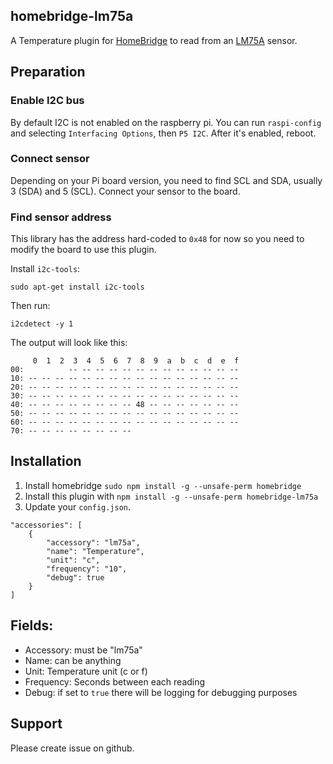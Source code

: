 ## homebridge-lm75a

A Temperature plugin for [HomeBridge](https://github.com/nfarina/homebridge) to read from an [LM75A](http://www.ti.com/product/LM75A) sensor.

## Preparation

### Enable I2C bus

By default I2C is not enabled on the raspberry pi. You can run `raspi-config` and selecting `Interfacing Options`, then `P5 I2C`. After it's enabled, reboot.

### Connect sensor

Depending on your Pi board version, you need to find SCL and SDA, usually 3 (SDA) and 5 (SCL). Connect your sensor to the board.

### Find sensor address

This library has the address hard-coded to `0x48` for now so you need to modify the board to use this plugin.

Install `i2c-tools`:

```
sudo apt-get install i2c-tools
```

Then run:

```
i2cdetect -y 1
```

The output will look like this:

```
     0  1  2  3  4  5  6  7  8  9  a  b  c  d  e  f
00:          -- -- -- -- -- -- -- -- -- -- -- -- --
10: -- -- -- -- -- -- -- -- -- -- -- -- -- -- -- --
20: -- -- -- -- -- -- -- -- -- -- -- -- -- -- -- --
30: -- -- -- -- -- -- -- -- -- -- -- -- -- -- -- --
40: -- -- -- -- -- -- -- -- 48 -- -- -- -- -- -- --
50: -- -- -- -- -- -- -- -- -- -- -- -- -- -- -- --
60: -- -- -- -- -- -- -- -- -- -- -- -- -- -- -- --
70: -- -- -- -- -- -- -- --

```

## Installation

1. Install homebridge `sudo npm install -g --unsafe-perm homebridge`
2. Install this plugin with `npm install -g --unsafe-perm homebridge-lm75a`
3. Update your `config.json`.

```
"accessories": [
    {
        "accessory": "lm75a",
        "name": "Temperature",
        "unit": "c",
        "frequency": "10",
        "debug": true
    }
]
```

## Fields:

- Accessory: must be "lm75a"
- Name: can be anything
- Unit: Temperature unit (c or f)
- Frequency: Seconds between each reading
- Debug: if set to `true` there will be logging for debugging purposes

## Support

Please create issue on github.
